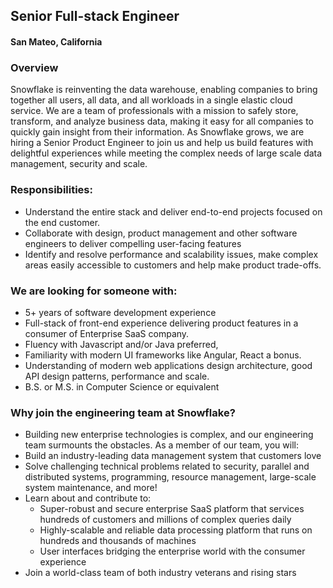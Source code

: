 ## Senior Full-stack Engineer
#### San Mateo, California

### Overview
Snowflake is reinventing the data warehouse, enabling companies to bring together all users, all
data, and all workloads in a single elastic cloud service. We are a team of professionals with a
mission to safely store, transform, and analyze business data, making it easy for all companies to
quickly gain insight from their information.
As Snowflake grows, we are hiring a Senior Product Engineer​ to join us and help us build features
with delightful experiences while meeting the complex needs of large scale data management,
security and scale.

### Responsibilities:
+ Understand the entire stack and deliver end-to-end projects focused on the end customer.
+ Collaborate with design, product management and other software engineers to deliver
compelling user-facing features
+ Identify and resolve performance and scalability issues, make complex areas easily
accessible to customers and help make product trade-offs.

### We are looking for someone with:
+ 5+ years of software development experience
+ Full-stack of front-end experience delivering product features in a consumer of Enterprise
SaaS company.
+ Fluency with Javascript and/or Java preferred,
+ Familiarity with modern UI frameworks like Angular, React a bonus.
+ Understanding of modern web applications design architecture, good API design patterns,
performance and scale.
+ B.S. or M.S. in Computer Science or equivalent

### Why join the engineering team at Snowflake?
+ Building new enterprise technologies is complex, and our engineering team surmounts the
obstacles. As a member of our team, you will:
+ Build an industry-leading data management system that customers love
+ Solve challenging technical problems related to security, parallel and distributed systems,
programming, resource management, large-scale system maintenance, and more!
+ Learn about and contribute to:
  + Super-robust and secure enterprise SaaS platform that services hundreds of
customers and millions of complex queries daily
  + Highly-scalable and reliable data processing platform that runs on hundreds and
thousands of machines
  + User interfaces bridging the enterprise world with the consumer experience
+ Join a world-class team of both industry veterans and rising stars
